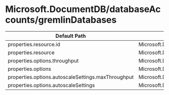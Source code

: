 # Microsoft.DocumentDB/databaseAccounts/gremlinDatabases

| Default Path | Alias |
|---|---|
| properties.resource.id | Microsoft.DocumentDB/databaseAccounts/gremlinDatabases/resource.id |
| properties.resource | Microsoft.DocumentDB/databaseAccounts/gremlinDatabases/resource |
| properties.options.throughput | Microsoft.DocumentDB/databaseAccounts/gremlinDatabases/options.throughput |
| properties.options | Microsoft.DocumentDB/databaseAccounts/gremlinDatabases/options |
| properties.options.autoscaleSettings.maxThroughput | Microsoft.DocumentDB/databaseAccounts/gremlinDatabases/options.autoscaleSettings.maxThroughput |
| properties.options.autoscaleSettings | Microsoft.DocumentDB/databaseAccounts/gremlinDatabases/options.autoscaleSettings |

